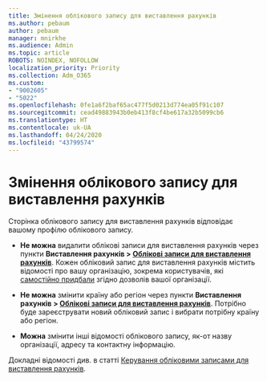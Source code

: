 ```yaml
---
title: Змінення облікового запису для виставлення рахунків
ms.author: pebaum
author: pebaum
manager: mnirkhe
ms.audience: Admin
ms.topic: article
ROBOTS: NOINDEX, NOFOLLOW
localization_priority: Priority
ms.collection: Adm_O365
ms.custom:
- "9002605"
- "5022"
ms.openlocfilehash: 0fe1a6f2baf65ac477f5d0213d774ea05f91c107
ms.sourcegitcommit: cead49883943b0eb413f8cf4be617a32b5099cb6
ms.translationtype: HT
ms.contentlocale: uk-UA
ms.lasthandoff: 04/24/2020
ms.locfileid: "43799574"
---
```

# <a name="change-billing-account-information"></a>Змінення облікового запису для виставлення рахунків

Сторінка облікового запису для виставлення рахунків відповідає вашому профілю облікового запису.

- **Не можна** видалити облікові записи для виставлення рахунків через пункти **Виставлення рахунків > [Облікові записи для виставлення рахунків](https://go.microsoft.com/fwlink/p/?linkid=2084771)**. Кожен обліковий запис для виставлення рахунків містить відомості про вашу організацію, зокрема користувачів, які [самостійно придбали](https://docs.microsoft.com/microsoft-365/commerce/subscriptions/manage-self-service-purchases-admins) згідно дозволів вашої організації. 

- **Не можна** змінити країну або регіон через пункти **Виставлення рахунків > [Облікові записи для виставлення рахунків](https://go.microsoft.com/fwlink/p/?linkid=2084771)**. Потрібно буде зареєструвати новий обліковий запис і вибрати потрібну країну або регіон. 

- **Можна** змінити інші відомості облікового запису, як-от назву організації, адресу та контактну інформацію. 

Докладні відомості див. в статті [Керування обліковими записами для виставлення рахунків](https://docs.microsoft.com/microsoft-365/commerce/manage-billing-accounts). 
